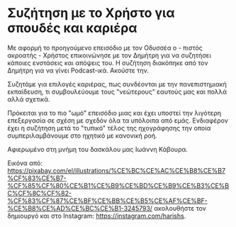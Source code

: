 # Συζήτηση με το Χρήστο για σπουδές και καριέρα

Με αφορμή το προηγούμενο επεισόδιο με τον Οδυσσέα ο - πιστός ακροατής - Χρήστος επικοινώνησε με τον Δημήτρη για να συζητήσει κάποιες ενστάσεις και απόψεις του. Η συζήτηση διακόπηκε από τον Δημήτρη για να γίνει Podcast-ικά. Ακούστε την.

Συζητάμε για επιλογές καριέρας, πως συνδέονται με την πανεπιστημιακή εκπαίδευση, τι συμβουλεύουμε τους "νεώτερους" εαυτούς μας και πολλά αλλά σχετικά.

Πρόκειται για το πιο "ωμό" επεισόδιο μιας και έχει υποστεί την λιγότερη επεξεργασία σε σχέση με σχεδόν όλα τα υπόλοιπα από εμάς. Ενδιαφέρον έχει η συζήτηση μετά το "τυπικό" τέλος της ηχογράφησης την οποία συμπεριλαμβάνουμε στο ηχητικό με κανονική ροή.

Αφιερωμένο στη μνήμη του δασκάλου μας Ιωάννη Κάβουρα.

Εικόνα από: <https://pixabay.com/el/illustrations/%CE%BC%CE%AC%CE%B8%CE%B7%CF%83%CE%B7-%CF%85%CF%80%CE%B1%CE%B9%CE%BD%CE%B9%CE%B3%CE%BC%CF%8C%CF%82-%CF%83%CF%87%CE%BF%CE%BB%CE%B5%CE%AF%CE%BF-%CE%B8%CE%AD%CE%BC%CE%B1-3245793/> ακολουθήστε τον δημιουργό και στο Instagram: <https://instagram.com/harishs>.

